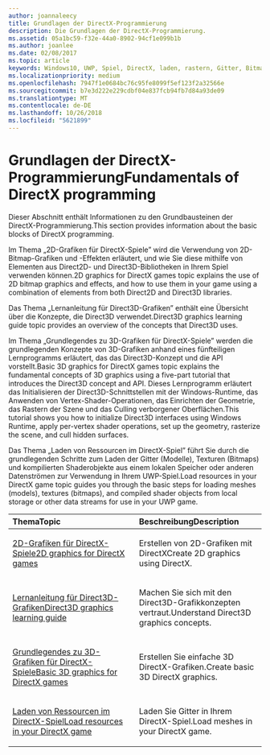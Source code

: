 ```yaml
---
author: joannaleecy
title: Grundlagen der DirectX-Programmierung
description: Die Grundlagen der DirectX-Programmierung.
ms.assetid: 05a1bc59-f32e-44a0-8902-94cf1e099b1b
ms.author: joanlee
ms.date: 02/08/2017
ms.topic: article
keywords: Windows10, UWP, Spiel, DirectX, laden, rastern, Gitter, Bitmap, 2D, 3D
ms.localizationpriority: medium
ms.openlocfilehash: 7947f1e0684bc76c95fe8099f5ef123f2a32566e
ms.sourcegitcommit: b7e3d222e229cdbf04e837fcb94fb7d84a93de09
ms.translationtype: MT
ms.contentlocale: de-DE
ms.lasthandoff: 10/26/2018
ms.locfileid: "5621899"
---
```

# <a name="fundamentals-of-directx-programming"></a><span data-ttu-id="f2e60-104">Grundlagen der DirectX-Programmierung</span><span class="sxs-lookup"><span data-stu-id="f2e60-104">Fundamentals of DirectX programming</span></span>

<span data-ttu-id="f2e60-105">Dieser Abschnitt enthält Informationen zu den Grundbausteinen der DirectX-Programmierung.</span><span class="sxs-lookup"><span data-stu-id="f2e60-105">This section provides information about the basic blocks of DirectX programming.</span></span>

<span data-ttu-id="f2e60-106">Im Thema „2D-Grafiken für DirectX-Spiele” wird die Verwendung von 2D-Bitmap-Grafiken und -Effekten erläutert, und wie Sie diese mithilfe von Elementen aus Direct2D- und Direct3D-Bibliotheken in Ihrem Spiel verwenden können.</span><span class="sxs-lookup"><span data-stu-id="f2e60-106">2D graphics for DirectX games topic explains the use of 2D bitmap graphics and effects, and how to use them in your game using a combination of elements from both Direct2D and Direct3D libraries.</span></span>

<span data-ttu-id="f2e60-107">Das Thema „Lernanleitung für Direct3D-Grafiken” enthält eine Übersicht über die Konzepte, die Direct3D verwendet.</span><span class="sxs-lookup"><span data-stu-id="f2e60-107">Direct3D graphics learning guide topic provides an overview of the concepts that Direct3D uses.</span></span>

<span data-ttu-id="f2e60-108">Im Thema „Grundlegendes zu 3D-Grafiken für DirectX-Spiele” werden die grundlegenden Konzepte von 3D-Grafiken anhand eines fünfteiligen Lernprogramms erläutert, das das Direct3D-Konzept und die API vorstellt.</span><span class="sxs-lookup"><span data-stu-id="f2e60-108">Basic 3D graphics for DirectX games topic explains the fundamental concepts of 3D graphics using a five-part tutorial that introduces the Direct3D concept and API.</span></span> <span data-ttu-id="f2e60-109">Dieses Lernprogramm erläutert das Initialisieren der Direct3D-Schnittstellen mit der Windows-Runtime, das Anwenden von Vertex-Shader-Operationen, das Einrichten der Geometrie, das Rastern der Szene und das Culling verborgener Oberflächen.</span><span class="sxs-lookup"><span data-stu-id="f2e60-109">This tutorial shows you how to initialize Direct3D interfaces using Windows Runtime, apply per-vertex shader operations, set up the geometry, rasterize the scene, and cull hidden surfaces.</span></span>

<span data-ttu-id="f2e60-110">Das Thema „Laden von Ressourcen im DirectX-Spiel” führt Sie durch die grundlegenden Schritte zum Laden der Gitter (Modelle), Texturen (Bitmaps) und kompilierten Shaderobjekte aus einem lokalen Speicher oder anderen Datenströmen zur Verwendung in Ihrem UWP-Spiel.</span><span class="sxs-lookup"><span data-stu-id="f2e60-110">Load resources in your DirectX game topic guides you through the basic steps for loading meshes (models), textures (bitmaps), and compiled shader objects from local storage or other data streams for use in your UWP game.</span></span>

<table>
<colgroup>
<col width="50%" />
<col width="50%" />
</colgroup>
<thead>
<tr class="header">
<th align="left"><span data-ttu-id="f2e60-111">Thema</span><span class="sxs-lookup"><span data-stu-id="f2e60-111">Topic</span></span></th>
<th align="left"><span data-ttu-id="f2e60-112">Beschreibung</span><span class="sxs-lookup"><span data-stu-id="f2e60-112">Description</span></span></th>
</tr>
</thead>
<tbody>
<tr class="odd">
<td align="left"><p><a href="working-with-2d-graphics-in-your-directx-game.md"><span data-ttu-id="f2e60-113">2D-Grafiken für DirectX-Spiele</span><span class="sxs-lookup"><span data-stu-id="f2e60-113">2D graphics for DirectX games</span></span></a></p></td>
<td align="left"><p><span data-ttu-id="f2e60-114">Erstellen von 2D-Grafiken mit DirectX</span><span class="sxs-lookup"><span data-stu-id="f2e60-114">Create 2D graphics using DirectX.</span></span></p></td>
</tr>
<tr class="even">
<td align="left"><p><a href="https://msdn.microsoft.com/windows/uwp/graphics-concepts/index"><span data-ttu-id="f2e60-115">Lernanleitung für Direct3D-Grafiken</span><span class="sxs-lookup"><span data-stu-id="f2e60-115">Direct3D graphics learning guide</span></span></a></p></td>
<td align="left"><p><span data-ttu-id="f2e60-116">Machen Sie sich mit den Direct3D-Grafikkonzepten vertraut.</span><span class="sxs-lookup"><span data-stu-id="f2e60-116">Understand Direct3D graphics concepts.</span></span></p></td>
</tr>
<tr class="odd">
<td align="left"><p><a href="an-introduction-to-3d-graphics-with-directx.md"><span data-ttu-id="f2e60-117">Grundlegendes zu 3D-Grafiken für DirectX-Spiele</span><span class="sxs-lookup"><span data-stu-id="f2e60-117">Basic 3D graphics for DirectX games</span></span></a></p></td>
<td align="left"><p><span data-ttu-id="f2e60-118">Erstellen Sie einfache 3D DirectX-Grafiken.</span><span class="sxs-lookup"><span data-stu-id="f2e60-118">Create basic 3D DirectX graphics.</span></span></p></td>
</tr>
<tr class="even">
<td align="left"><p><a href="load-a-game-asset.md"><span data-ttu-id="f2e60-119">Laden von Ressourcen im DirectX-Spiel</span><span class="sxs-lookup"><span data-stu-id="f2e60-119">Load resources in your DirectX game</span></span></a></p></td>
<td align="left"><p><span data-ttu-id="f2e60-120">Laden Sie Gitter in Ihrem DirectX-Spiel.</span><span class="sxs-lookup"><span data-stu-id="f2e60-120">Load meshes in your DirectX game.</span></span></p></td>
</tr>
</tbody>
</table>